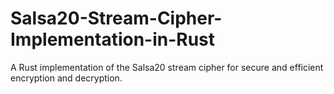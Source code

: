 # Salsa20-Stream-Cipher-Implementation-in-Rust
A Rust implementation of the Salsa20 stream cipher for secure and efficient encryption and decryption.
